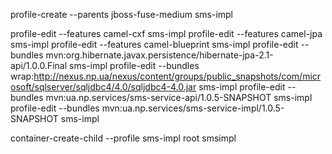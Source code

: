 profile-create --parents jboss-fuse-medium sms-impl

profile-edit --features camel-cxf sms-impl
profile-edit --features camel-jpa sms-impl
profile-edit --features camel-blueprint sms-impl
profile-edit --bundles mvn:org.hibernate.javax.persistence/hibernate-jpa-2.1-api/1.0.0.Final sms-impl
profile-edit --bundles wrap:http://nexus.np.ua/nexus/content/groups/public_snapshots/com/microsoft/sqlserver/sqljdbc4/4.0/sqljdbc4-4.0.jar sms-impl
profile-edit --bundles mvn:ua.np.services/sms-service-api/1.0.5-SNAPSHOT sms-impl
profile-edit --bundles mvn:ua.np.services/sms-service-impl/1.0.5-SNAPSHOT sms-impl

container-create-child --profile sms-impl root smsimpl
